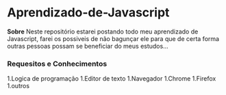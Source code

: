 # Aprendizado-de-Javascript
**Sobre**
Neste repositório estarei postando todo meu aprendizado de Javascript, farei os possiveis de não bagunçar ele para que de certa forma outras pessoas possam se beneficiar do meus estudos...

### Requesitos e Conhecimentos 

1.Logica de programação
1.Editor de texto
1.Navegador 
  1.Chrome
  1.Firefox
  1.outros
